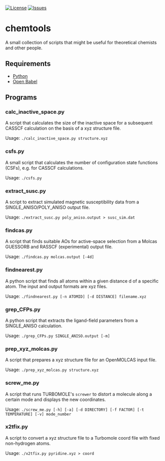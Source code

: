 [![License](https://img.shields.io/github/license/micb25/chemtools.svg)](LICENSE)
[![Issues](https://img.shields.io/github/issues/micb25/chemtools.svg)](https://github.com/micb25/chemtools/issues)

# chemtools
A small collection of scripts that might be useful for theoretical chemists and other people.

## Requirements
* [Python](https://www.python.org/)
* [Open Babel](http://www.openbabel.org/)


## Programs
### calc\_inactive\_space.py
A script that calculates the size of the inactive space for a subsequent CASSCF calculation on the basis of a xyz structure file.

Usage:
`./calc_inactive_space.py structure.xyz`

### csfs.py
A small script that calculates the number of configuration state functions (CSFs), e.g. for CASSCF calculations.

Usage:
`./csfs.py`

### extract\_susc.py
A script to extract simulated magnetic susceptibility data from a SINGLE\_ANISO/POLY\_ANISO output file.

Usage:
`./extract_susc.py poly_aniso.output > susc_sim.dat`

### findcas.py
A script that finds suitable AOs for active-space selection from a Molcas GUESSORB and RASSCF (experimental) output file.

Usage:
`./findcas.py molcas.output [-4d]`

### findnearest.py
A python script that finds all atoms within a given distance d of a specific atom. The input and output formats are xyz files.

Usage:
`./findnearest.py [-n ATOMID] [-d DISTANCE] filename.xyz`

### grep_CFPs.py

A python script that extracts the ligand-field parameters from a SINGLE_ANISO calculation.

Usage:
`./grep_CFPs.py SINGLE_ANISO.output [-m]`

### prep\_xyz\_molcas.py
A script that prepares a xyz structure file for an OpenMOLCAS input file.

Usage:
`./prep_xyz_molcas.py structure.xyz`

### screw_me.py
A script that runs TURBOMOLE's `screwer` to distort a molecule along a certain mode and displays the new coordinates.

Usage:
`./screw_me.py [-h] [-a] [-d DIRECTORY] [-f FACTOR] [-t TEMPERATURE] [-v] mode_number`

### x2tfix.py
A script to convert a xyz structure file to a Turbomole coord file with fixed non-hydrogen atoms.

Usage:
`./x2tfix.py pyridine.xyz > coord`
